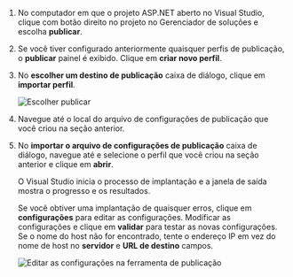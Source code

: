 
1. No computador em que o projeto ASP.NET aberto no Visual Studio, clique com botão direito no projeto no Gerenciador de soluções e escolha **publicar**.

1. Se você tiver configurado anteriormente quaisquer perfis de publicação, o **publicar** painel é exibido. Clique em **criar novo perfil**.

1. No **escolher um destino de publicação** caixa de diálogo, clique em **importar perfil**.

    ![Escolher publicar](../../deployment/media/tutorial-publish-tool-import-profile.png)

1. Navegue até o local do arquivo de configurações de publicação que você criou na seção anterior.

1. No **importar o arquivo de configurações de publicação** caixa de diálogo, navegue até e selecione o perfil que você criou na seção anterior e clique em **abrir**.

    O Visual Studio inicia o processo de implantação e a janela de saída mostra o progresso e os resultados.

    Se você obtiver uma implantação de quaisquer erros, clique em **configurações** para editar as configurações. Modificar as configurações e clique em **validar** para testar as novas configurações. Se o nome do host não for encontrado, tente o endereço IP em vez do nome de host no **servidor** e **URL de destino** campos.

    ![Editar as configurações na ferramenta de publicação](../../deployment/media/tutorial-configure-publish-settings-in-tool.png)

